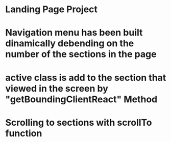 # Landing Page Project

# Navigation menu has been built dinamically debending on the number of the sections in the page

# active class is add to the section that viewed in the screen by "getBoundingClientReact" Method

# Scrolling to sections with scrollTo function

